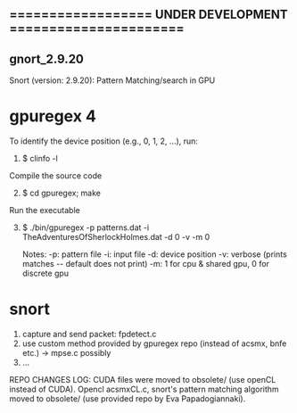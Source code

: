 ## ================== UNDER DEVELOPMENT ======================

## gnort_2.9.20
Snort (version: 2.9.20): Pattern Matching/search in GPU


# gpuregex 4

To identify the device position (e.g., 0, 1, 2, ...), run:

1)	$ clinfo -l

Compile the source code

2)	$ cd gpuregex; make

Run the executable 

3) 	$ ./bin/gpuregex -p patterns.dat -i TheAdventuresOfSherlockHolmes.dat -d 0 -v -m 0

	Notes: 
		-p: pattern file
		-i: input file
		-d: device position
		-v: verbose (prints matches -- default does not print)
		-m: 1 for cpu & shared gpu, 0 for discrete gpu

# snort

1) capture and send packet: fpdetect.c
2) use custom method provided by gpuregex repo (instead of acsmx, bnfe etc.) -> mpse.c possibly
3) ...

REPO CHANGES LOG:
CUDA files were moved to obsolete/ (use openCL instead of CUDA).
Opencl acsmxCL.c, snort's pattern matching algorithm moved to obsolete/ (use provided repo by Eva Papadogiannaki).
